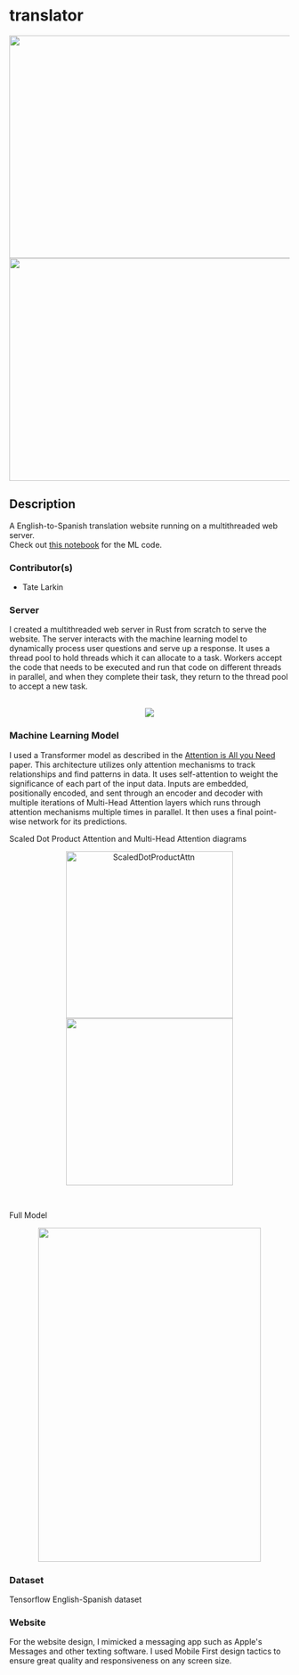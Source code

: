 # translator

<p align="center">
 <img src="https://user-images.githubusercontent.com/70344865/181678495-55a528d1-9cac-4c87-a31c-0446f3ec6257.png" width="700" height="400"></img>
 <img src="https://user-images.githubusercontent.com/70344865/181678568-f2aa6448-eee9-480e-be01-29674bf988e1.png" width="700" height="400"></img>
</p>

## Description
A English-to-Spanish translation website running on a multithreaded web server.\
Check out [this notebook](https://github.com/tate8/neural-machine-translation) for the ML code.

### Contributor(s)
* Tate Larkin

### Server
I created a multithreaded web server in Rust from scratch to serve the website. The server interacts with the machine learning model to dynamically process user questions and serve up a response. It uses a thread pool to hold threads which it can allocate to a task. Workers accept the code that needs to be executed and run that code on different threads in parallel, and when they complete their task, they return to the thread pool to accept a new task.
<br><br>
<p align="center">
 <img src="https://user-images.githubusercontent.com/70344865/168331541-b2df86bf-7cf0-433a-ba59-048ac61947ba.png"></img>
</p>

### Machine Learning Model
I used a Transformer model as described in the [Attention is All you Need](https://proceedings.neurips.cc/paper/2017/file/3f5ee243547dee91fbd053c1c4a845aa-Paper.pdf) paper. This architecture utilizes only attention mechanisms to track relationships and find patterns in data. It uses self-attention to weight the significance of each part of the input data. Inputs are embedded, positionally encoded, and sent through an encoder and decoder with multiple iterations of Multi-Head Attention layers which runs through attention mechanisms multiple times in parallel. It then uses a final point-wise network for its predictions.
<br>

Scaled Dot Product Attention and Multi-Head Attention diagrams
<p align="middle">
  <img width="300" alt="ScaledDotProductAttn" src="https://user-images.githubusercontent.com/70344865/168853068-6bbf752d-2294-4e03-9f01-55bae063268b.png">
 <img src="https://user-images.githubusercontent.com/70344865/168852860-f858a97f-0eb9-4dfe-8b7f-609a32f1db84.png" width="300"></img>
</p>

<br>

Full Model
<p align="center">
  <img src="https://user-images.githubusercontent.com/70344865/168329344-4978b250-fd0d-4a78-a280-0fb277451f74.png" width="400" height="600"></img>
</p>


### Dataset
Tensorflow English-Spanish dataset

### Website
For the website design, I mimicked a messaging app such as Apple's Messages and other texting software. I used Mobile First design tactics to ensure great quality and responsiveness on any screen size.
